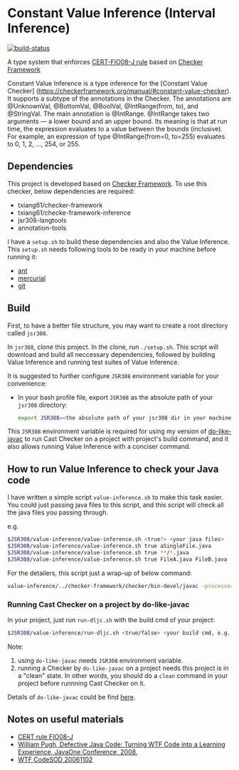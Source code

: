 # Constant Value Inference (Interval Inference)

[![build-status](https://travis-ci.org/txiang61/cast_checker.svg?branch=master)](https://travis-ci.org/txiang61/cast_checker)

A type system that enforces [CERT-FIO08-J rule](https://www.securecoding.cert.org/confluence/display/java/FIO08-J.+Distinguish+between+characters+or+bytes+read+from+a+stream+and+-1) based on [Checker Framework](http://types.cs.washington.edu/checker-framework/)

Constant Value Inference is a type inference for the [Constant Value Checker] (https://checkerframework.org/manual/#constant-value-checker). It supports a subtype of the annotations in the Checker. The annotations are @UnknownVal, @BottomVal, @BoolVal, @IntRange(from, to), and @StringVal. The main annotation is @IntRange. @IntRange takes two arguments — a lower bound and an upper bound. Its meaning is that at run time, the expression evaluates to a value between the bounds (inclusive). For example, an expression of type @IntRange(from=0, to=255) evaluates to 0, 1, 2, …, 254, or 255.

## Dependencies

This project is developed based on [Checker Framework](http://types.cs.washington.edu/checker-framework/). To use this checker, below dependencies are required:

- txiang61/checker-framework
- txiang61/checke-framework-inference
- jsr308-langtools
- annotation-tools

I have a `setup.sh` to build these dependencies and also the Value Inference. This `setup.sh` needs following tools to be ready in your machine before running it:

- [ant](http://ant.apache.org/manual/install.html)
- [mercurial](https://www.mercurial-scm.org/wiki/Download)
- [git](https://git-scm.com/book/en/v2/Getting-Started-Installing-Git)

## Build

First, to have a better file structure, you may want to create a root directory called `jsr308`.

In `jsr308`, clone this project. In the clone, run `./setup.sh`. This script will download and build all neccessary dependencies, followed by building Value Inference and running test suites of Value Inference.

It is suggested to further configure `JSR308` environment variable for your convenience:

- In your bash profile file, export `JSR308` as the absolute path of your `jsr308` directory:

  ```bash
  export JSR308=<the absolute path of your jsr308 dir in your machine>
  ```

This `JSR308` environment variable is required for using my version of [do-like-javac](https://github.com/CharlesZ-Chen/do-like-javac) to run Cast Checker on a project with project's build command, and it also allows running Value Inference with a conciser command.

## How to run Value Inference to check your Java code

I have written a simple script `value-inference.sh` to make this task easier. You could just passing java files to this script, and this script will check all the java files you passing through.

e.g.

```bash
$JSR308/value-inference/value-inference.sh <true?> <your java files>
$JSR308/value-inference/value-inference.sh true aSingleFile.java
$JSR308/value-inference/value-inference.sh true **/*.java
$JSR308/value-inference/value-inference.sh true FileA.java FileB.java ... FileN.java
```

For the detailers, this script just a wrap-up of below command:

```bash
value-inference/../checker-framework/checker/bin-devel/javac -processor value.ValueChecker -cp value-inference/bin:value-inference/lib <your java files>
```

### Running Cast Checker on a project by do-like-javac

In your project, just run `run-dljc.sh` with the build cmd of your project:

```bash
$JSR308/value-inference/run-dljc.sh <true/false> <your build cmd, e.g. `ant build` or `mvn install`>
```

Note: 
  1. using `do-like-javac` needs `JSR308` environment variable.
  2. running a Checker by `do-like-javac` on a project needs this project is in a "clean" state. In other words, you should do a `clean` command in your project before runnning Cast Checker on it.

Details of `do-like-javac` could be find [here](https://github.com/SRI-CSL/do-like-javac).

## Notes on useful materials
- [CERT rule FIO08-J](https://www.securecoding.cert.org/confluence/display/java/FIO08-J.+Distinguish+between+characters+or+bytes+read+from+a+stream+and+-1)
- [William Pugh, Defective Java Code: Turning WTF Code into a Learning Experience, JavaOne Conference, 2008.](http://www.oracle.com/technetwork/server-storage/ts-6589-159312.pdf)
- [WTF CodeSOD 20061102](http://thedailywtf.com/articles/Please_Supply_a_Test_Case)
